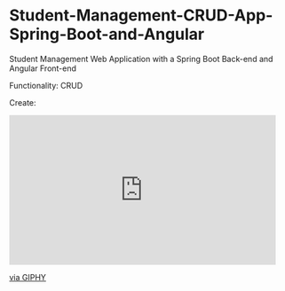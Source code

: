 # Student-Management-CRUD-App-Spring-Boot-and-Angular

Student Management Web Application with a Spring Boot Back-end and Angular Front-end

Functionality: CRUD

Create:

<iframe src="https://giphy.com/embed/hzQCxEiUsKkexmvYH2" width="480" height="270" frameBorder="0" class="giphy-embed" allowFullScreen></iframe><p><a href="https://giphy.com/gifs/hzQCxEiUsKkexmvYH2">via GIPHY</a></p>
